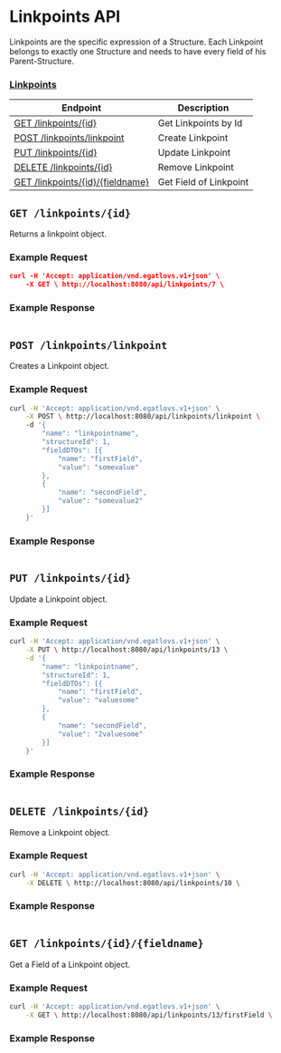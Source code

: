 # Linkpoints API

Linkpoints are the specific expression of a Structure. Each Linkpoint belongs to exactly one Structure and needs to have every field of his Parent-Structure.

### [Linkpoints](https://github.com/EgatlovS/lind/blob/master/lind-rs/v1_resources/linkpoints-api.md#linkpoints-api)

| Endpoint | Description |
| ---- | --------------- |
| [GET /linkpoints/{id}](https://github.com/EgatlovS/lind/blob/master/lind-rs/v1_resources/linkpoints-api.md#get-linkpointsid) | Get Linkpoints by Id |
| [POST /linkpoints/linkpoint](https://github.com/EgatlovS/lind/blob/master/lind-rs/v1_resources/linkpoints-api.md#post-linkpointslinkpoint) | Create Linkpoint |
| [PUT /linkpoints/{id}](https://github.com/EgatlovS/lind/blob/master/lind-rs/v1_resources/linkpoints-api.md#put-linkpointsid) | Update Linkpoint |
| [DELETE /linkpoints/{id}](https://github.com/EgatlovS/lind/blob/master/lind-rs/v1_resources/linkpoints-api.md#delete-linkpointsid) | Remove Linkpoint |
| [GET /linkpoints/{id}/{fieldname}](https://github.com/EgatlovS/lind/blob/master/lind-rs/v1_resources/linkpoints-api.md#get-linkpointsidfieldname) | Get Field of Linkpoint |

## `GET /linkpoints/{id}`

Returns a linkpoint object.

### Example Request

```json
curl -H 'Accept: application/vnd.egatlovs.v1+json' \ 
    -X GET \ http://localhost:8080/api/linkpoints/7 \
```

### Example Response

```json

```

## `POST /linkpoints/linkpoint`

Creates a Linkpoint object.

### Example Request

```bash
curl -H 'Accept: application/vnd.egatlovs.v1+json' \
    -X POST \ http://localhost:8080/api/linkpoints/linkpoint \ 
    -d '{
	    "name": "linkpointname",
	    "structureId": 1,
	    "fieldDTOs": [{
		    "name": "firstField",
		    "value": "somevalue"
	    },
	    {
		    "name": "secondField",
	    	"value": "somevalue2"
    	}]
    }'
```

### Example Response

```json

```

## `PUT /linkpoints/{id}`

Update a Linkpoint object.

### Example Request

```bash
curl -H 'Accept: application/vnd.egatlovs.v1+json' \
    -X PUT \ http://localhost:8080/api/linkpoints/13 \
    -d '{
	    "name": "linkpointname",
	    "structureId": 1,
	    "fieldDTOs": [{
		    "name": "firstField",
		    "value": "valuesome"
	    },
	    {
		    "name": "secondField",
		    "value": "2valuesome"
	    }]
    }'
```

### Example Response

```json

```

## `DELETE /linkpoints/{id}`

Remove a Linkpoint object.

### Example Request

```bash
curl -H 'Accept: application/vnd.egatlovs.v1+json' \
    -X DELETE \ http://localhost:8080/api/linkpoints/10 \
```

### Example Response

```json

```

## `GET /linkpoints/{id}/{fieldname}`

Get a Field of a Linkpoint object.

### Example Request

```bash
curl -H 'Accept: application/vnd.egatlovs.v1+json' \
    -X GET \ http://localhost:8080/api/linkpoints/13/firstField \
```

### Example Response

```json

```
